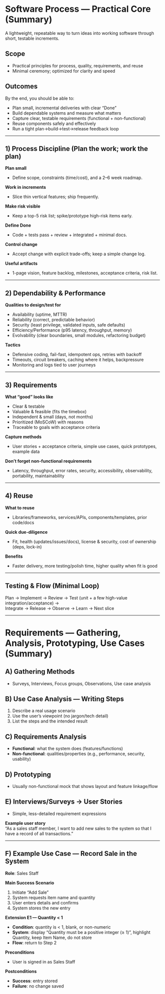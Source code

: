 # Software Process — Practical Core (Summary)

A lightweight, repeatable way to turn ideas into working software through short, testable increments.

## Scope
- Practical principles for process, quality, requirements, and reuse
- Minimal ceremony; optimized for clarity and speed

## Outcomes
By the end, you should be able to:
- Plan small, incremental deliveries with clear “Done”
- Build dependable systems and measure what matters
- Capture clear, testable requirements (functional + non-functional)
- Reuse components safely and effectively
- Run a tight plan→build→test→release feedback loop

---

## 1) Process Discipline (Plan the work; work the plan)

**Plan small**
- Define scope, constraints (time/cost), and a 2–6 week roadmap.

**Work in increments**
- Slice thin vertical features; ship frequently.

**Make risk visible**
- Keep a top-5 risk list; spike/prototype high-risk items early.

**Define Done**
- Code + tests pass + review + integrated + minimal docs.

**Control change**
- Accept change with explicit trade-offs; keep a simple change log.

**Useful artifacts**
- 1-page vision, feature backlog, milestones, acceptance criteria, risk list.

---

## 2) Dependability & Performance

**Qualities to design/test for**
- Availability (uptime, MTTR)
- Reliability (correct, predictable behavior)
- Security (least privilege, validated inputs, safe defaults)
- Efficiency/Performance (p95 latency, throughput, memory)
- Evolvability (clear boundaries, small modules, refactoring budget)

**Tactics**
- Defensive coding, fail-fast, idempotent ops, retries with backoff
- Timeouts, circuit breakers, caching where it helps, backpressure
- Monitoring and logs tied to user journeys

---

## 3) Requirements

**What “good” looks like**
- Clear & testable
- Valuable & feasible (fits the timebox)
- Independent & small (days, not months)
- Prioritized (MoSCoW) with reasons
- Traceable to goals with acceptance criteria

**Capture methods**
- User stories + acceptance criteria, simple use cases, quick prototypes, example data

**Don’t forget non-functional requirements**
- Latency, throughput, error rates, security, accessibility, observability,
  portability, maintainability

---

## 4) Reuse

**What to reuse**
- Libraries/frameworks, services/APIs, components/templates, prior code/docs

**Quick due-diligence**
- Fit, health (updates/issues/docs), license & security, cost of ownership (deps, lock-in)

**Benefits**
- Faster delivery, more testing/polish time, higher quality when fit is good

---

## Testing & Flow (Minimal Loop)

Plan → Implement → Review → Test (unit + a few high-value integration/acceptance) →  
Integrate → Release → Observe → Learn → Next slice

---

# Requirements — Gathering, Analysis, Prototyping, Use Cases (Summary)

## A) Gathering Methods
- Surveys, Interviews, Focus groups, Observations, Use case analysis

## B) Use Case Analysis — Writing Steps
1. Describe a real usage scenario  
2. Use the user’s viewpoint (no jargon/tech detail)  
3. List the steps and the intended result

## C) Requirements Analysis
- **Functional**: what the system does (features/functions)  
- **Non-functional**: qualities/properties (e.g., performance, security, usability)

## D) Prototyping
- Usually non-functional mock that shows layout and feature linkage/flow

## E) Interviews/Surveys → User Stories
- Simple, less-detailed requirement expressions

**Example user story**  
“As a sales staff member, I want to add new sales to the system so that I have a record of all transactions.”

---

## F) Example Use Case — Record Sale in the System

**Role**: Sales Staff

**Main Success Scenario**
1. Initiate “Add Sale”  
2. System requests item name and quantity  
3. User enters details and confirms  
4. System stores the new entry

**Extension E1 — Quantity < 1**
- **Condition**: quantity is < 1, blank, or non-numeric  
- **System**: display “Quantity must be a positive integer (≥ 1)”, highlight Quantity, keep Item Name, do not store  
- **Flow**: return to Step 2

**Preconditions**
- User is signed in as Sales Staff

**Postconditions**
- **Success**: entry stored  
- **Failure**: no change saved
